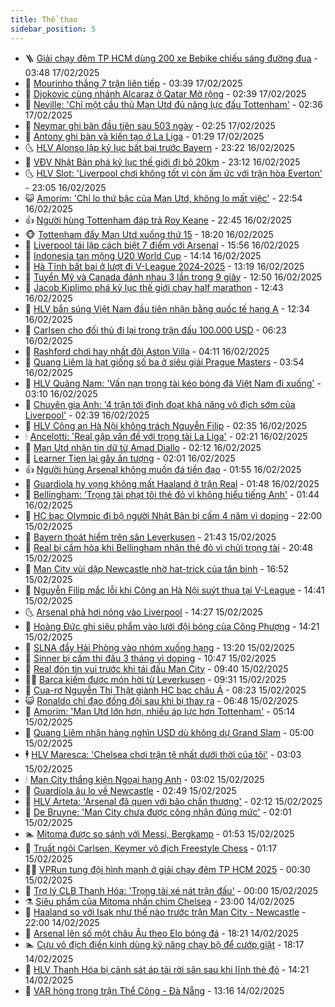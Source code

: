 ```yaml
---
title: Thể thao
sidebar_position: 5
---
```


<!-- vnexpress-the-thao:START -->
- 🪜 [Giải chạy đêm TP HCM dùng 200 xe Bebike chiếu sáng đường đua](https://vnexpress.net/giai-chay-dem-tp-hcm-dung-200-xe-bebike-chieu-sang-duong-dua-4847628.html) - 03:48 17/02/2025
- 🦩 [Mourinho thắng 7 trận liên tiếp](https://vnexpress.net/mourinho-thang-7-tran-lien-tiep-4850383.html) - 03:39 17/02/2025
- 🧰 [Djokovic cùng nhánh Alcaraz ở Qatar Mở rộng](https://vnexpress.net/djokovic-cung-nhanh-alcaraz-o-qatar-mo-rong-4850237.html) - 02:39 17/02/2025
- 🤗 [Neville: &#39;Chỉ một cầu thủ Man Utd đủ năng lực đấu Tottenham&#39;](https://vnexpress.net/neville-chi-mot-cau-thu-man-utd-du-nang-luc-dau-tottenham-4850260.html) - 02:36 17/02/2025
- 🥳 [Neymar ghi bàn đầu tiên sau 503 ngày](https://vnexpress.net/neymar-ghi-ban-dau-tien-sau-503-ngay-4850309.html) - 02:25 17/02/2025
- 🦣 [Antony ghi bàn và kiến tạo ở La Liga](https://vnexpress.net/antony-ghi-ban-va-kien-tao-o-la-liga-4850243.html) - 01:29 17/02/2025
- 🌜 [HLV Alonso lập kỷ lục bất bại trước Bayern](https://vnexpress.net/hlv-alonso-lap-ky-luc-bat-bai-truoc-bayern-4850218.html) - 23:22 16/02/2025
- 🫶 [VĐV Nhật Bản phá kỷ lục thế giới đi bộ 20km](https://vnexpress.net/vdv-nhat-ban-pha-ky-luc-the-gioi-di-bo-20km-4850220.html) - 23:12 16/02/2025
- 🌜 [HLV Slot: &#39;Liverpool chơi không tốt vì còn ấm ức với trận hòa Everton&#39;](https://vnexpress.net/hlv-slot-liverpool-choi-khong-tot-vi-con-am-uc-voi-tran-hoa-everton-4850222.html) - 23:05 16/02/2025
- 😺 [Amorim: &#39;Chỉ lo thứ bậc của Man Utd, không lo mất việc&#39;](https://vnexpress.net/amorim-chi-lo-thu-bac-cua-man-utd-khong-lo-mat-viec-4850224.html) - 22:54 16/02/2025
- 👍 [Người hùng Tottenham đáp trả Roy Keane](https://vnexpress.net/nguoi-hung-tottenham-dap-tra-roy-keane-4850226.html) - 22:45 16/02/2025
- 🐵 [Tottenham đẩy Man Utd xuống thứ 15](https://vnexpress.net/tottenham-day-man-utd-xuong-thu-15-4850215.html) - 18:20 16/02/2025
- 💫 [Liverpool tái lập cách biệt 7 điểm với Arsenal](https://vnexpress.net/liverpool-tai-lap-cach-biet-7-diem-voi-arsenal-4850203.html) - 15:56 16/02/2025
- 🦆 [Indonesia tan mộng U20 World Cup](https://vnexpress.net/indonesia-tan-mong-u20-world-cup-4850172.html) - 14:14 16/02/2025
- 🙉 [Hà Tĩnh bất bại ở lượt đi V-League 2024-2025](https://vnexpress.net/ha-tinh-bat-bai-o-luot-di-v-league-2024-2025-4850173.html) - 13:19 16/02/2025
- 📝 [Tuyển Mỹ và Canada đánh nhau 3 lần trong 9 giây](https://vnexpress.net/tuyen-my-va-canada-danh-nhau-3-lan-trong-9-giay-4850148.html) - 12:50 16/02/2025
- 💯 [Jacob Kiplimo phá kỷ lục thế giới chạy half marathon](https://vnexpress.net/jacob-kiplimo-pha-ky-luc-the-gioi-chay-half-marathon-4850164.html) - 12:43 16/02/2025
- 🌈 [HLV bắn súng Việt Nam đầu tiên nhận bằng quốc tế hạng A](https://vnexpress.net/hlv-ban-sung-viet-nam-dau-tien-nhan-bang-quoc-te-hang-a-4850171.html) - 12:34 16/02/2025
- 🦩 [Carlsen cho đối thủ đi lại trong trận đấu 100.000 USD](https://vnexpress.net/carlsen-cho-doi-thu-di-lai-trong-tran-dau-100-000-usd-4850064.html) - 06:23 16/02/2025
- 🐲 [Rashford chơi hay nhất đội Aston Villa](https://vnexpress.net/rashford-choi-hay-nhat-doi-aston-villa-4850083.html) - 04:11 16/02/2025
- 🌁 [Quang Liêm là hạt giống số ba ở siêu giải Prague Masters](https://vnexpress.net/quang-liem-la-hat-giong-so-ba-o-sieu-giai-prague-masters-4850071.html) - 03:54 16/02/2025
- 💯 [HLV Quảng Nam: &#39;Vấn nạn trọng tài kéo bóng đá Việt Nam đi xuống&#39;](https://vnexpress.net/hlv-quang-nam-van-nan-trong-tai-keo-bong-da-viet-nam-di-xuong-4850021.html) - 03:10 16/02/2025
- 🌝 [Chuyên gia Anh: &#39;4 trận tới định đoạt khả năng vô địch sớm của Liverpool&#39;](https://vnexpress.net/chuyen-gia-anh-4-tran-toi-dinh-doat-kha-nang-vo-dich-som-cua-liverpool-4849606.html) - 02:39 16/02/2025
- 🤖 [HLV Công an Hà Nội không trách Nguyễn Filip](https://vnexpress.net/hlv-cong-an-ha-noi-khong-trach-nguyen-filip-4850020.html) - 02:35 16/02/2025
- 🕯 [Ancelotti: &#39;Real gặp vấn đề với trọng tài La Liga&#39;](https://vnexpress.net/ancelotti-real-gap-van-de-voi-trong-tai-la-liga-4850030.html) - 02:21 16/02/2025
- 🧰 [Man Utd nhận tin dữ từ Amad Diallo](https://vnexpress.net/man-utd-nhan-tin-du-tu-amad-diallo-4850052.html) - 02:12 16/02/2025
- 🥳 [Learner Tien lại gây ấn tượng](https://vnexpress.net/learner-tien-lai-gay-an-tuong-4850025.html) - 02:01 16/02/2025
- 👍 [Người hùng Arsenal không muốn đá tiền đạo](https://vnexpress.net/nguoi-hung-arsenal-khong-muon-da-tien-dao-4850027.html) - 01:55 16/02/2025
- 💪 [Guardiola hy vọng không mất Haaland ở trận Real](https://vnexpress.net/guardiola-hy-vong-khong-mat-haaland-o-tran-real-4850028.html) - 01:48 16/02/2025
- 👹 [Bellingham: &#39;Trọng tài phạt tôi thẻ đỏ vì không hiểu tiếng Anh&#39;](https://vnexpress.net/bellingham-trong-tai-phat-toi-the-do-vi-khong-hieu-tieng-anh-4850039.html) - 01:44 16/02/2025
- 🧰 [HC bạc Olympic đi bộ người Nhật Bản bị cấm 4 năm vì doping](https://vnexpress.net/hc-bac-olympic-di-bo-nguoi-nhat-ban-bi-cam-4-nam-vi-doping-4849901.html) - 22:00 15/02/2025
- 🚀 [Bayern thoát hiểm trên sân Leverkusen](https://vnexpress.net/bayern-thoat-hiem-tren-san-leverkusen-4850022.html) - 21:43 15/02/2025
- 🎃 [Real bị cầm hòa khi Bellingham nhận thẻ đỏ vì chửi trọng tài](https://vnexpress.net/real-bi-cam-hoa-khi-bellingham-nhan-the-do-vi-chui-trong-tai-4850023.html) - 20:48 15/02/2025
- 🧰 [Man City vùi dập Newcastle nhờ hat-trick của tân binh](https://vnexpress.net/man-city-vui-dap-newcastle-nho-hat-trick-cua-tan-binh-4850014.html) - 16:52 15/02/2025
- 👀 [Nguyễn Filip mắc lỗi khi Công an Hà Nội suýt thua tại V-League](https://vnexpress.net/nguyen-filip-mac-loi-khi-cong-an-ha-noi-suyt-thua-tai-v-league-4849972.html) - 14:41 15/02/2025
- 🌜 [Arsenal phả hơi nóng vào Liverpool](https://vnexpress.net/arsenal-pha-hoi-nong-vao-liverpool-4848576.html) - 14:27 15/02/2025
- 🫶 [Hoàng Đức ghi siêu phẩm vào lưới đội bóng của Công Phượng](https://vnexpress.net/hoang-duc-ghi-sieu-pham-vao-luoi-doi-bong-cua-cong-phuong-4849990.html) - 14:21 15/02/2025
- 🦄 [SLNA đẩy Hải Phòng vào nhóm xuống hạng](https://vnexpress.net/slna-day-hai-phong-vao-nhom-xuong-hang-4849970.html) - 13:20 15/02/2025
- 🥳 [Sinner bị cấm thi đấu 3 tháng vì doping](https://vnexpress.net/sinner-bi-cam-thi-dau-3-thang-vi-doping-4849948.html) - 10:47 15/02/2025
- 🐲 [Real đón tin vui trước khi tái đấu Man City](https://vnexpress.net/real-don-tin-vui-truoc-khi-tai-dau-man-city-4849758.html) - 09:40 15/02/2025
- 🧑‍🏫 [Barca kiếm được món hời từ Leverkusen](https://vnexpress.net/barca-kiem-duoc-mon-hoi-tu-leverkusen-4849641.html) - 09:31 15/02/2025
- 🤔 [Cua-rơ Nguyễn Thị Thật giành HC bạc châu Á](https://vnexpress.net/cua-ro-nguyen-thi-that-gianh-hc-bac-chau-a-4849909.html) - 08:23 15/02/2025
- 😺 [Ronaldo chỉ đạo đồng đội sau khi bị thay ra](https://vnexpress.net/ronaldo-chi-dao-dong-doi-sau-khi-bi-thay-ra-4849875.html) - 06:48 15/02/2025
- 💪 [Amorim: &#39;Man Utd lớn hơn, nhiều áp lực hơn Tottenham&#39;](https://vnexpress.net/amorim-man-utd-lon-hon-nhieu-ap-luc-hon-tottenham-4849845.html) - 05:14 15/02/2025
- 💼 [Quang Liêm nhận hàng nghìn USD dù không dự Grand Slam](https://vnexpress.net/quang-liem-nhan-hang-nghin-usd-du-khong-du-grand-slam-4849786.html) - 05:00 15/02/2025
- 🕴 [HLV Maresca: &#39;Chelsea chơi trận tệ nhất dưới thời của tôi&#39;](https://vnexpress.net/hlv-maresca-chelsea-choi-tran-te-nhat-duoi-thoi-cua-toi-4849827.html) - 03:03 15/02/2025
- 🕯 [Man City thắng kiện Ngoại hạng Anh](https://vnexpress.net/man-city-thang-kien-ngoai-hang-anh-4849803.html) - 03:02 15/02/2025
- 📝 [Guardiola âu lo về Newcastle](https://vnexpress.net/guardiola-au-lo-ve-newcastle-4849770.html) - 02:49 15/02/2025
- 🧐 [HLV Arteta: &#39;Arsenal đã quen với bão chấn thương&#39;](https://vnexpress.net/hlv-arteta-arsenal-da-quen-voi-bao-chan-thuong-4849778.html) - 02:12 15/02/2025
- 🙉 [De Bruyne: &#39;Man City chưa được công nhận đúng mức&#39;](https://vnexpress.net/de-bruyne-man-city-chua-duoc-cong-nhan-dung-muc-4849779.html) - 02:01 15/02/2025
- 🏊 [Mitoma được so sánh với Messi, Bergkamp](https://vnexpress.net/mitoma-duoc-so-sanh-voi-messi-bergkamp-4849796.html) - 01:53 15/02/2025
- 🌊 [Truất ngôi Carlsen, Keymer vô địch Freestyle Chess](https://vnexpress.net/truat-ngoi-carlsen-keymer-vo-dich-freestyle-chess-4849774.html) - 01:17 15/02/2025
- 👨‍🏫 [VPRun tung đội hình mạnh ở giải chạy đêm TP HCM 2025](https://vnexpress.net/vprun-tung-doi-hinh-manh-o-giai-chay-dem-tp-hcm-2025-4849586.html) - 00:30 15/02/2025
- 🥷 [Trợ lý CLB Thanh Hóa: &#39;Trọng tài xé nát trận đấu&#39;](https://vnexpress.net/tro-ly-clb-thanh-hoa-trong-tai-xe-nat-tran-dau-4849741.html) - 00:00 15/02/2025
- ⚗️ [Siêu phẩm của Mitoma nhấn chìm Chelsea](https://vnexpress.net/sieu-pham-cua-mitoma-nhan-chim-chelsea-4849775.html) - 23:00 14/02/2025
- 🌮 [Haaland so với Isak như thế nào trước trận Man City - Newcastle](https://vnexpress.net/haaland-so-voi-isak-nhu-the-nao-truoc-tran-man-city-newcastle-4849296.html) - 22:00 14/02/2025
- 🤩 [Arsenal lên số một châu Âu theo Elo bóng đá](https://vnexpress.net/arsenal-len-so-mot-chau-au-theo-elo-bong-da-4849674.html) - 18:21 14/02/2025
- 🏊 [Cựu vô địch điền kinh dùng kỹ năng chạy bộ để cướp giật](https://vnexpress.net/cuu-vo-dich-dien-kinh-dung-ky-nang-chay-bo-de-cuop-giat-4849625.html) - 18:17 14/02/2025
- 🐎 [HLV Thanh Hóa bị cảnh sát áp tải rời sân sau khi lĩnh thẻ đỏ](https://vnexpress.net/hlv-thanh-hoa-bi-canh-sat-ap-tai-roi-san-sau-khi-linh-the-do-4849717.html) - 14:21 14/02/2025
- 💫 [VAR hỏng trong trận Thể Công - Đà Nẵng](https://vnexpress.net/var-hong-trong-tran-the-cong-da-nang-4849697.html) - 13:16 14/02/2025<!-- vnexpress-the-thao:END -->
